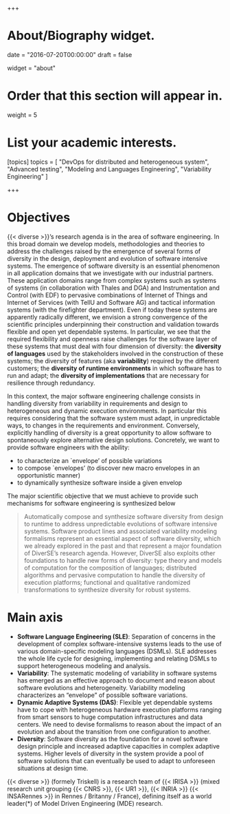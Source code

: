 +++
# About/Biography widget.

date = "2016-07-20T00:00:00"
draft = false

widget = "about"

# Order that this section will appear in.
weight = 5

# List your academic interests.
[topics]
  topics = [
    "DevOps for distributed and heterogeneous system",
    "Advanced testing",
    "Modeling and Languages Engineering",
    "Variability Engineering"
  ]

+++






# Objectives

{{< diverse >}}’s research agenda is in the area of software engineering. In this broad domain we develop models, methodologies and theories to address the challenges raised by the emergence of several forms of diversity in the design, deployment and evolution of software intensive systems.
The emergence of software diversity is an essential phenomenon in all application domains that we investigate with our industrial partners. These application domains range from complex systems such as systems of systems (in collaboration with Thales and DGA) and Instrumentation and Control (with EDF) to pervasive combinations of Internet of Things and Internet of Services (with TellU and Software AG) and tactical information systems (with the firefighter department).
Even if today these systems are apparently radically different, we envision a strong convergence  of the scientific principles underpinning their construction and validation towards flexible and open yet dependable systems. In particular, we see that the required flexibility and openness raise challenges for the software layer of these systems that must deal with four dimension of diversity: the **diversity of languages** used by the stakeholders involved in the construction of these systems; the diversity of features (aka **variability**) required by the different customers; the **diversity of runtime environments** in which software has to run and adapt; the **diversity of implementations** that are necessary for resilience through redundancy.

In this context, the major software engineering challenge consists in handling diversity from variability in requirements and design to heterogeneous and dynamic execution environments. In particular this requires considering that the software system must adapt, in unpredictable ways, to changes in the requirements and environment. Conversely, explicitly handling of diversity is a great opportunity to allow software to spontaneously explore alternative design solutions. Concretely, we want to provide software engineers with the ability:

- to characterize an `envelope’ of possible variations
- to compose `envelopes’ (to discover new macro envelopes in an opportunistic manner)
- to dynamically synthesize software inside a given  envelop

The major scientific objective that we must achieve to provide such mechanisms for software engineering is synthesized below

> Automatically compose and synthesize software diversity from design to runtime to address unpredictable evolutions of software intensive systems.
Software product lines and associated variability modeling formalisms represent an essential aspect of software diversity, which we already explored in the past and that represent a major foundation of DiverSE’s research agenda. However, DiverSE  also exploits other foundations to handle new forms of diversity: type theory and models of computation for the composition of languages; distributed algorithms and pervasive computation to handle the diversity of execution platforms;  functional and qualitative randomized transformations to synthesize diversity for robust systems.


# Main axis

- **Software Language Engineering (SLE)**: Separation of concerns in the development of complex software-intensive systems leads to the use of various domain-specific modeling languages (DSMLs). SLE addresses the whole life cycle for designing, implementing and relating DSMLs to support heterogeneous modeling and analysis.
- **Variability**: The systematic modeling of variability in software systems has emerged as an effective approach to document and reason about software evolutions and heterogeneity. Variability modeling characterizes an “envelope” of possible software variations.
- **Dynamic Adaptive Systems (DAS)**: Flexible yet dependable systems have to cope with heterogeneous hardware execution platforms ranging from smart sensors to huge computation infrastructures and data centers. We need to devise formalisms to reason about the impact of an evolution and about the transition from one configuration to another.
- **Diversity**: Software diversity as the foundation for a novel software design principle and increased adaptive capacities in complex adaptive systems. Higher levels of diversity in the system provide a pool of software solutions that can eventually be used to adapt to unforeseen situations at design time.


{{< diverse >}} (formely Triskell) is a research team of {{< IRISA >}} (mixed research unit grouping {{< CNRS >}}, {{< UR1 >}}, {{< INRIA >}} {{< INSARennes >}} in Rennes / Britanny / France), defining itself as a world leader(*) of Model Driven Engineering (MDE) research.

